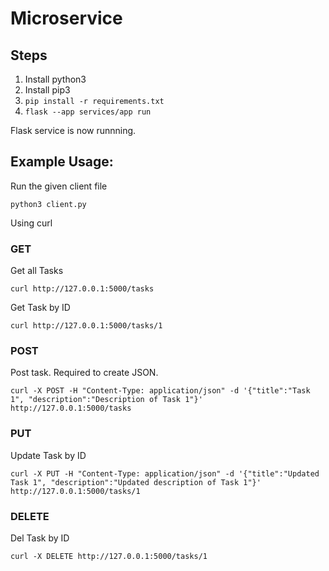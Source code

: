 # Microservice
## Steps
1. Install python3
2. Install pip3
3. ```pip install -r requirements.txt```
4. ```flask --app services/app run```

Flask service is now runnning.

## Example Usage:

Run the given client file

```python3 client.py```

Using curl

### GET

Get all Tasks

```curl http://127.0.0.1:5000/tasks```

Get Task by ID

```curl http://127.0.0.1:5000/tasks/1```

### POST

Post task. Required to create JSON.

```curl -X POST -H "Content-Type: application/json" -d '{"title":"Task 1", "description":"Description of Task 1"}' http://127.0.0.1:5000/tasks```

### PUT

Update Task by ID

```curl -X PUT -H "Content-Type: application/json" -d '{"title":"Updated Task 1", "description":"Updated description of Task 1"}' http://127.0.0.1:5000/tasks/1```
### DELETE

Del Task by ID

```curl -X DELETE http://127.0.0.1:5000/tasks/1```
